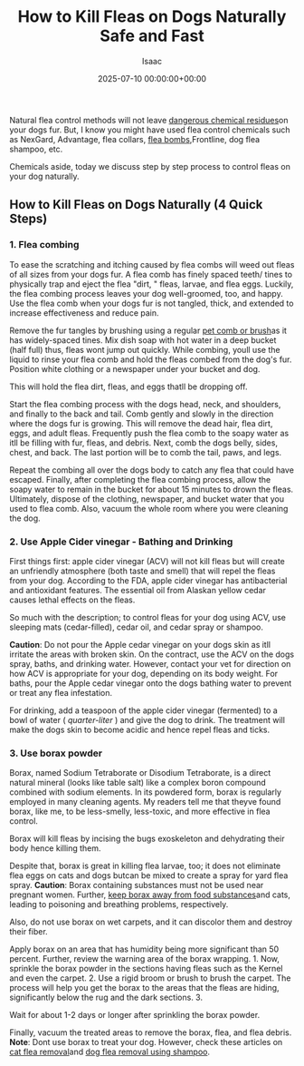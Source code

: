 ﻿---
title: How to Kill Fleas on Dogs Naturally Safe and Fast
description: Natural flea control methods will not leave dangerous chemical residues on your dogs fur. But, I know you might have used flea control chemicals such as...
slug: /how-to-kill-fleas-on-dogs-naturally-safe-and-fast/
date: 2025-07-10 00:00:00+00:00
lastmod: 2025-07-10 00:00:00+03:00
author: Isaac
categories:

- Fleas

- Guide
tags:

- fleas

- kill

- flea
layout: post
---

Natural flea control methods will not leave [dangerous chemical residues](https://www.nrdc.org/sites/default/files/poisonsonpets.pdf)on your dogs fur. But, I know you might have used flea control chemicals such as NexGard, Advantage, flea collars, [flea bombs](https://pestpolicy.com/best-fogger-for-[fleas](https://pestpolicy.com/how-to-kill-flea-eggs/)/),Frontline, dog flea shampoo, etc.

Chemicals aside, today we discuss step by step process to control fleas on your dog naturally.

##  How to Kill Fleas on Dogs Naturally (4 Quick Steps)

###  1. Flea combing

To ease the scratching and itching caused by flea combs will weed out fleas of all sizes from your dogs fur. A flea comb has finely spaced teeth/ tines to physically trap and eject the flea "dirt, " fleas, larvae, and flea eggs. Luckily, the flea combing process leaves your dog well-groomed, too, and happy. Use the flea comb when your dogs fur is not tangled, thick, and extended to increase effectiveness and reduce pain.

Remove the fur tangles by brushing using a regular [pet comb or brush](https://www.amazon.com/dp/B00OIOB90E/?tag=p-policy-20)as it has widely-spaced tines. Mix dish soap with hot water in a deep bucket (half full) thus, fleas wont jump out quickly. While combing, youll use the liquid to rinse your flea comb and hold the fleas combed from the dog's fur. Position white clothing or a newspaper under your bucket and dog.

This will hold the flea dirt, fleas, and eggs thatll be dropping off.

Start the flea combing process with the dogs head, neck, and shoulders, and finally to the back and tail. Comb gently and slowly in the direction where the dogs fur is growing. This will remove the dead hair, flea dirt, eggs, and adult fleas. Frequently push the flea comb to the soapy water as itll be filling with fur, fleas, and debris. Next, comb the dogs belly, sides, chest, and back. The last portion will be to comb the tail, paws, and legs.

Repeat the combing all over the dogs body to catch any flea that could have escaped. Finally, after completing the flea combing process, allow the soapy water to remain in the bucket for about 15 minutes to drown the fleas. Ultimately, dispose of the clothing, newspaper, and bucket water that you used to flea comb. Also, vacuum the whole room where you were cleaning the dog.

###  2. Use Apple Cider vinegar - Bathing and Drinking

First things first: apple cider vinegar (ACV) will not kill fleas but will create an unfriendly atmosphere (both taste and smell) that will repel the fleas from your dog. According to the FDA, apple cider vinegar has antibacterial and antioxidant features. The essential oil from Alaskan yellow cedar causes lethal effects on the fleas.

So much with the description; to control fleas for your dog using ACV, use sleeping mats (cedar-filled), cedar oil, and cedar spray or shampoo.

**Caution**: Do not pour the Apple cedar vinegar on your dogs skin as itll irritate the areas with broken skin. On the contract, use the ACV on the dogs spray, baths, and drinking water. However, contact your vet for direction on how ACV is appropriate for your dog, depending on its body weight. For baths, pour the Apple cedar vinegar onto the dogs bathing water to prevent or treat any flea infestation.

For drinking, add a teaspoon of the apple cider vinegar (fermented) to a bowl of water ( *quarter-liter* ) and give the dog to drink. The treatment will make the dogs skin to become acidic and hence repel fleas and ticks.

###  3. Use borax powder

Borax, named Sodium Tetraborate or Disodium Tetraborate, is a direct natural mineral (looks like table salt) like a complex boron compound combined with sodium elements. In its powdered form, borax is regularly employed in many cleaning agents. My readers tell me that theyve found borax, like me, to be less-smelly, less-toxic, and more effective in flea control.

Borax will kill fleas by incising the bugs exoskeleton and dehydrating their body hence killing them.

Despite that, borax is great in killing flea larvae, too; it does not eliminate flea eggs on cats and dogs butcan be mixed to create a spray for yard flea spray. **Caution**: Borax containing substances must not be used near pregnant women. Further, [keep borax away from food substances](http://npic.orst.edu/factsheets/boricgen.html)and cats, leading to poisoning and breathing problems, respectively.

Also, do not use borax on wet carpets, and it can discolor them and destroy their fiber.

Apply borax on an area that has humidity being more significant than 50 percent. Further, review the warning area of the borax wrapping. 1. Now, sprinkle the borax powder in the sections having fleas such as the Kernel and even the carpet. 2. Use a rigid broom or brush to brush the carpet. The process will help you get the borax to the areas that the fleas are hiding, significantly below the rug and the dark sections. 3.

Wait for about 1-2 days or longer after sprinkling the borax powder.

Finally, vacuum the treated areas to remove the borax, flea, and flea debris. **Note**: Dont use borax to treat your dog. However, check these articles on [cat flea removal](https://pestpolicy.com/best-flea-treatment-for-cats/)and [dog flea removal using shampoo](https://pestpolicy.com/best-flea-shampoo-for-dogs/).
